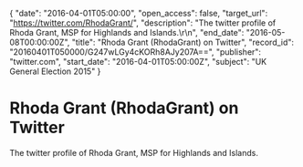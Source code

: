 {
  "date": "2016-04-01T05:00:00", 
  "open_access": false, 
  "target_url": "https://twitter.com/RhodaGrant/", 
  "description": "The twitter profile of Rhoda Grant, MSP for Highlands and Islands.\r\n", 
  "end_date": "2016-05-08T00:00:00Z", 
  "title": "Rhoda Grant (RhodaGrant) on Twitter", 
  "record_id": "20160401T050000/G247wLGy4cKORh8AJy207A==", 
  "publisher": "twitter.com", 
  "start_date": "2016-04-01T05:00:00Z", 
  "subject": "UK General Election 2015"
}

# Rhoda Grant (RhodaGrant) on Twitter

The twitter profile of Rhoda Grant, MSP for Highlands and Islands.
